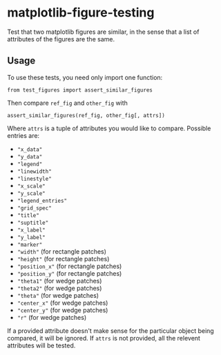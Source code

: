 # matplotlib-figure-testing
Test that two matplotlib figures are similar, in the sense that a list of attributes of the figures are the same.

## Usage
To use these tests, you need only import one function:
```
from test_figures import assert_similar_figures
```
Then compare `ref_fig` and `other_fig` with 
```
assert_similar_figures(ref_fig, other_fig[, attrs])
```
Where `attrs` is a tuple of attributes you would like to compare. Possible entries are:
* `"x_data"`
* `"y_data"`
* `"legend"`
* `"linewidth"`
* `"linestyle"`
* `"x_scale"`
* `"y_scale"`
* `"legend_entries"`
* `"grid_spec"`
* `"title"`
* `"suptitle"`
* `"x_label"`
* `"y_label"`
* `"marker"`
* `"width"` (for rectangle patches)
* `"height"` (for rectangle patches)
* `"position_x"` (for rectangle patches)
* `"position_y"` (for rectangle patches)
* `"theta1"` (for wedge patches)
* `"theta2"` (for wedge patches)
* `"theta"` (for wedge patches)
* `"center_x"` (for wedge patches)
* `"center_y"` (for wedge patches)
* `"r"` (for wedge patches)

If a provided attribute doesn't make sense for the particular object being compared, it will be ignored. If `attrs` is not provided, all the relevent attributes will be tested.

